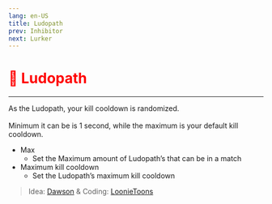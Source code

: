 ```yaml
---
lang: en-US
title: Ludopath
prev: Inhibitor
next: Lurker
---
```


# <font color=red>🤡 Ludopath</font> <Badge text="Killing" type="tip" vertical="middle"/>
---

As the Ludopath, your kill cooldown is randomized.<br><br>
Minimum it can be is 1 second, while the maximum is your default kill cooldown.
* Max
  * Set the Maximum amount of Ludopath’s that can be in a match
* Maximum kill cooldown
  * Set the Ludopath’s maximum kill cooldown

> Idea: [Dawson](#) & Coding: [LoonieToons](https://github.com/Loonie-Toons)